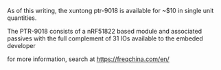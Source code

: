 As of this writing, the xuntong ptr-9018 is available for ~$10 in single unit
quantities.

The PTR-9018 consists of a nRF51822 based module and associated passives with the full complement of 31
IOs available to the embeded developer

for more information, search at https://freqchina.com/en/
